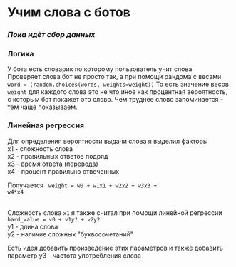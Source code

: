 # Учим слова с ботов
### <i>Пока идёт сбор данных</i>
### Логика

У бота есть словарик по которому пользователь учит слова. <br>
Проверяет слова бот не просто так, а при помощи рандома с весами
<code>word = (random.choices(words, weights=weight))</code>
То есть значение весов <code> weight</code> для каждого слова это не что иное как процентная вероятность, с которым бот покажет это слово.
Чем труднее слово запоминается - тем чаще показываем.

### Линейная регрессия

Для определения вероятности выдачи слова я выделил факторы<br>
x1 - сложность слова <br>
x2 - правильных ответов подряд<br>
x3 - время ответа (перевода)<br>
x4 - процент правильно отвеченных<br>

Получается <code> weight = w0 + w1x1 + w2*x2 + w3*x3 + w4*x4</code><br><br>

Сложность слова <code>x1</code> я также считал при помощи линейной регрессии <br>
<code>hard_value = v0 + v1*y1 + v2*y2</code> <br>
y1 - длина слова<br>
y2 - наличие сложных "буквосочетаний"<br>

Есть идея добавить произведение этих параметров и также добавить параметр y3 - частота употребления слова

